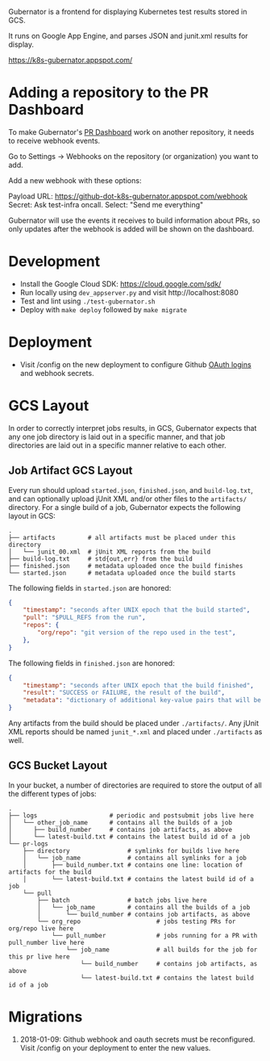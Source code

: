 Gubernator is a frontend for displaying Kubernetes test results stored in GCS.

It runs on Google App Engine, and parses JSON and junit.xml results for display.

https://k8s-gubernator.appspot.com/

# Adding a repository to the PR Dashboard

To make Gubernator's [PR Dashboard](https://k8s-gubernator.appspot.com/pr) work
on another repository, it needs to receive webhook events.

Go to Settings -> Webhooks on the repository (or organization) you want to add.

Add a new webhook with these options:

Payload URL: https://github-dot-k8s-gubernator.appspot.com/webhook
Secret: Ask test-infra oncall.
Select: "Send me everything"

Gubernator will use the events it receives to build information about PRs, so
only updates after the webhook is added will be shown on the dashboard.

# Development

- Install the Google Cloud SDK: https://cloud.google.com/sdk/
- Run locally using `dev_appserver.py` and visit http://localhost:8080
- Test and lint using `./test-gubernator.sh`
- Deploy with `make deploy` followed by `make migrate`

# Deployment

- Visit /config on the new deployment to configure Github [OAuth logins](https://github.com/settings/applications)
  and webhook secrets.

# GCS Layout

In order to correctly interpret jobs results, in GCS, Gubernator expects that
any one job directory is laid out in a specific manner, and that job directories
are laid out in a specific manner relative to each other.

## Job Artifact GCS Layout

Every run should upload `started.json`, `finished.json`, and `build-log.txt`, and
can optionally upload jUnit XML and/or other files to the `artifacts/` directory.
For a single build of a job, Gubernator expects the following layout in GCS:

```
.
├── artifacts         # all artifacts must be placed under this directory
│   └── junit_00.xml  # jUnit XML reports from the build
├── build-log.txt     # std{out,err} from the build
├── finished.json     # metadata uploaded once the build finishes
└── started.json      # metadata uploaded once the build starts
```

The following fields in `started.json` are honored:

```json
{
    "timestamp": "seconds after UNIX epoch that the build started",
    "pull": "$PULL_REFS from the run",
    "repos": {
        "org/repo": "git version of the repo used in the test",
    },
}
```

The following fields in `finished.json` are honored:

```json
{
    "timestamp": "seconds after UNIX epoch that the build finished",
    "result": "SUCCESS or FAILURE, the result of the build",
    "metadata": "dictionary of additional key-value pairs that will be displayed to the user",
}
```

Any artifacts from the build should be placed under `./artifacts/`. Any jUnit
XML reports should be named `junit_*.xml` and placed under `./artifacts` as well.

## GCS Bucket Layout

In your bucket, a number of directories are required to store the output of all
the different types of jobs:

```
.
├── logs                    # periodic and postsubmit jobs live here
│   └── other_job_name      # contains all the builds of a job
│      ├── build_number     # contains job artifacts, as above
│      └── latest-build.txt # contains the latest build id of a job
└── pr-logs
    ├── directory                # symlinks for builds live here
    │   └── job_name             # contains all symlinks for a job
    │       ├── build_number.txt # contains one line: location of artifacts for the build
    │       └── latest-build.txt # contains the latest build id of a job
    └── pull
        ├── batch                # batch jobs live here
        │   └── job_name         # contains all the builds of a job
        │       └── build_number # contains job artifacts, as above
        └── org_repo                     # jobs testing PRs for org/repo live here
            └── pull_number              # jobs running for a PR with pull_number live here
                └── job_name             # all builds for the job for this pr live here
                    └── build_number     # contains job artifacts, as above
                    └── latest-build.txt # contains the latest build id of a job
```

# Migrations

1. 2018-01-09: Github webhook and oauth secrets must be reconfigured. Visit
   /config on your deployment to enter the new values.

